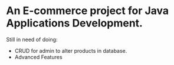 # An E-commerce project for Java Applications Development.

Still in need of doing:
* CRUD for admin to alter products in database. 
* Advanced Features
